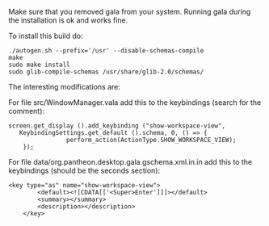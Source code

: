 Make sure that you removed gala from your system. Running gala during the installation is ok and works fine.

To install this build do:

    ./autogen.sh --prefix='/usr' --disable-schemas-compile
    make
    sudo make install
    sudo glib-compile-schemas /usr/share/glib-2.0/schemas/
    

The interesting modifications are:

For file src/WindowManager.vala add this to the keybindings (search for the comment):

	screen.get_display ().add_keybinding ("show-workspace-view", 
	   KeybindingSettings.get_default ().schema, 0, () => {
					perform_action(ActionType.SHOW_WORKSPACE_VIEW);
		});
		
		
For file data/org.pantheon.desktop.gala.gschema.xml.in.in add this to the keybindings (should be the seconds section):


    <key type="as" name="show-workspace-view">
			<default><![CDATA[['<Super>Enter']]]></default>
			<summary></summary>
			<description></description>
		</key>
